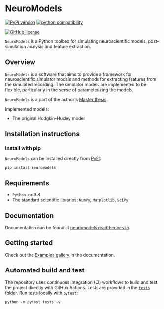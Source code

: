 # NeuroModels
[![PyPi version](https://img.shields.io/pypi/v/neuromodels.svg)](https://pypi.python.org/pypi/neuromodels)
[![python compatibility](https://img.shields.io/pypi/pyversions/neuromodels.svg)](https://pypi.python.org/pypi/neuromodels)
<!--[![Documentation Status](https://readthedocs.org/projects/neuromodels/badge/?version=latest)](https://neuromodels.readthedocs.io/en/latest/?badge=latest)
[![Tests](https://github.com/nicolossus/neuromodels/workflows/Tests/badge.svg?branch=main)](https://github.com/nicolossus/neuromodels/actions)-->
[![GitHub license](https://img.shields.io/badge/License-MIT-blue.svg)](https://github.com/nicolossus/neuromodels/blob/master/LICENSE)


`NeuroModels` is a Python toolbox for simulating neuroscientific models, post-simulation analysis and feature extraction.

## Overview
`NeuroModels` is a software that aims to provide a framework for neuroscientific simulator models and methods for extracting features from the simulated recording. The simulator models are implemented to be flexible, particularly in the sense of parameterizing the models.

`NeuroModels` is a part of the author's [Master thesis](https://github.com/nicolossus/Master-thesis).

Implemented models:

* The original Hodgkin-Huxley model

## Installation instructions

### Install with pip
`NeuroModels` can be installed directly from [PyPI](https://pypi.org/project/neuromodels/):

```
pip install neuromodels
```

## Requirements
* `Python` >= 3.8
* The standard scientific libraries; `NumPy`, `Matplotlib`, `SciPy`

## Documentation
Documentation can be found at [neuromodels.readthedocs.io](https://neuromodels.readthedocs.io/).

## Getting started
Check out the [Examples gallery](https://neuromodels.readthedocs.io/en/latest/auto_examples/index.html) in the documentation.

## Automated build and test
The repository uses continuous integration (CI) workflows to build and test the project directly with GitHub Actions. Tests are provided in the [`tests`](tests) folder. Run tests locally with `pytest`:

```
python -m pytest tests -v
```
